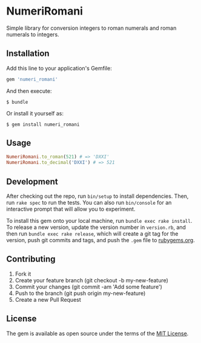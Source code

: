 # NumeriRomani

Simple library for conversion integers to roman numerals and roman numerals to integers.

## Installation

Add this line to your application's Gemfile:

```ruby
gem 'numeri_romani'
```

And then execute:

    $ bundle

Or install it yourself as:

    $ gem install numeri_romani

## Usage
```ruby
NumeriRomani.to_roman(521) # => 'DXXI'
NumeriRomani.to_decimal('DXXI') # => 521
````

## Development

After checking out the repo, run `bin/setup` to install dependencies. Then, run `rake spec` to run the tests. You can also run `bin/console` for an interactive prompt that will allow you to experiment.

To install this gem onto your local machine, run `bundle exec rake install`. To release a new version, update the version number in `version.rb`, and then run `bundle exec rake release`, which will create a git tag for the version, push git commits and tags, and push the `.gem` file to [rubygems.org](https://rubygems.org).

## Contributing

 1) Fork it
 2) Create your feature branch (git checkout -b my-new-feature)
 3) Commit your changes (git commit -am 'Add some feature')
 4) Push to the branch (git push origin my-new-feature)
 5) Create a new Pull Request

## License

The gem is available as open source under the terms of the [MIT License](http://opensource.org/licenses/MIT).

